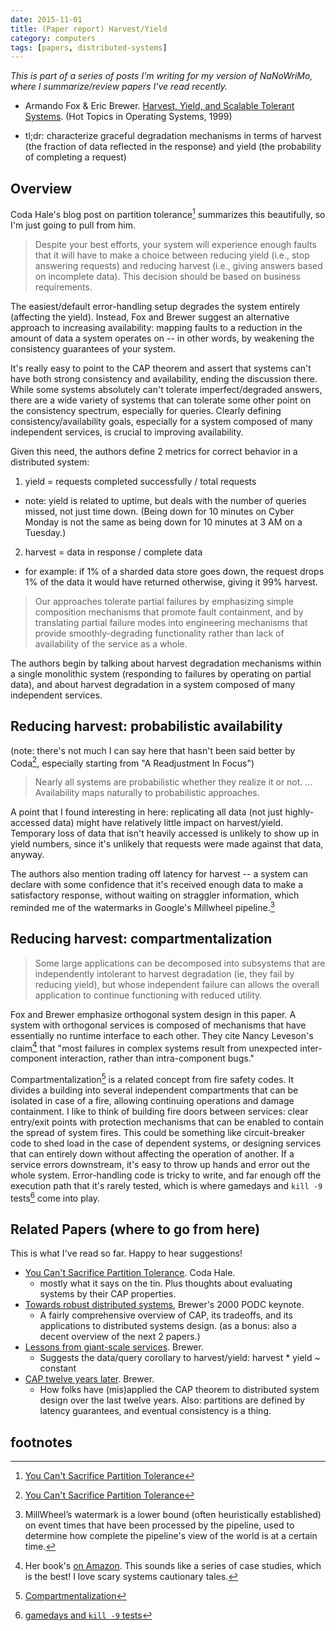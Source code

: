 ```yaml
---
date: 2015-11-01
title: (Paper report) Harvest/Yield
category: computers
tags: [papers, distributed-systems]
---
```


*This is part of a series of posts I'm writing for my version of NaNoWriMo, where I summarize/review papers I've read recently.*

- Armando Fox & Eric Brewer. [Harvest, Yield, and Scalable Tolerant Systems](http://citeseerx.ist.psu.edu/viewdoc/download?doi=10.1.1.24.3690&rep=rep1&type=pdf). (Hot Topics in Operating Systems, 1999)

- tl;dr: characterize graceful degradation mechanisms in terms of harvest (the fraction of data reflected in the response) and yield (the probability of completing a request)

## Overview

Coda Hale's blog post on partition tolerance[^1] summarizes this beautifully, so I'm just going to pull from him. 

> Despite your best efforts, your system will experience enough faults that it will have to make a choice between reducing yield (i.e., stop answering requests) and reducing harvest (i.e., giving answers based on incomplete data). This decision should be based on business requirements.

The easiest/default error-handling setup degrades the system entirely (affecting the yield). Instead, Fox and Brewer suggest an alternative approach to increasing availability: mapping faults to a reduction in the amount of data a system operates on -- in other words, by weakening the consistency guarantees of your system.

It's really easy to point to the CAP theorem and assert that systems can't have both strong consistency and availability, ending the discussion there. While some systems absolutely can't tolerate imperfect/degraded answers, there are a wide variety of systems that can tolerate some other point on the consistency spectrum, especially for queries. Clearly defining consistency/availability goals, especially for a system composed of many independent services, is crucial to improving availability.

<div id='harvest-yield-definition'>Given this need, the authors define 2 metrics for correct behavior in a distributed system:</div>

1. yield = requests completed successfully / total requests
  - note: yield is related to uptime, but deals with the number of queries missed, not just time down. (Being down for 10 minutes on Cyber Monday is not the same as being down for 10 minutes at 3 AM on a Tuesday.)
2. harvest = data in response / complete data
  - for example: if 1% of a sharded data store goes down, the request drops 1% of the data it would have returned otherwise, giving it 99% harvest.

> Our approaches tolerate partial failures by emphasizing simple composition mechanisms that promote fault containment, and by translating partial failure modes into engineering mechanisms that provide smoothly-degrading functionality rather than lack of availability of the service as a whole.

The authors begin by talking about harvest degradation mechanisms within a single monolithic system (responding to failures by operating on partial data), and about harvest degradation in a system composed of many independent services.

## Reducing harvest: probabilistic availability

(note: there's not much I can say here that hasn't been said better by Coda[^1], especially starting from "A Readjustment In Focus")

> Nearly all systems are probabilistic whether they realize it or not. ... Availability maps naturally to probabilistic approaches.

A point that I found interesting in here: replicating all data (not just highly-accessed data) might have relatively little impact on harvest/yield. Temporary loss of data that isn't heavily accessed is unlikely to show up in yield numbers, since it's unlikely that requests were made against that data, anyway.

The authors also mention trading off latency for harvest -- a system can declare with some confidence that it's received enough data to make a satisfactory response, without waiting on straggler information, which reminded me of the watermarks in Google's Millwheel pipeline.[^4]

## Reducing harvest: compartmentalization

> Some large applications can be decomposed into subsystems that are independently intolerant to harvest degradation (ie, they fail by reducing yield), but whose independent failure can allows the overall application to continue functioning with reduced utility.

Fox and Brewer emphasize orthogonal system design in this paper. A system with orthogonal services is composed of mechanisms that have essentially no runtime interface to each other. They cite Nancy Leveson's claim[^2] that "most failures in complex systems result from unexpected inter-component interaction, rather than intra-component bugs." 

Compartmentalization[^3] is a related concept from fire safety codes. It divides a building into several independent compartments that can be isolated in case of a fire, allowing continuing operations and damage containment. I like to think of building fire doors between services: clear entry/exit points with protection mechanisms that can be enabled to contain the spread of system fires. This could be something like circuit-breaker code to shed load in the case of dependent systems, or designing services that can entirely down without affecting the operation of another. If a service errors downstream, it's easy to throw up hands and error out the whole system. Error-handling code is tricky to write, and far enough off the execution path that it's rarely tested, which is where gamedays and `kill -9` tests[^6] come into play.

## Related Papers (where to go from here)

This is what I've read so far. Happy to hear suggestions!

- [You Can't Sacrifice Partition Tolerance]. Coda Hale.
  - mostly what it says on the tin. Plus thoughts about evaluating systems by their CAP properties.
- [Towards robust distributed systems][brewer's PODC keynote], Brewer's 2000 PODC keynote.
  - A fairly comprehensive overview of CAP, its tradeoffs, and its applications to distributed systems design. (as a bonus: also a decent overview of the next 2 papers.)
- [Lessons from giant-scale services][building giant scale systems]. Brewer.
  - Suggests the data/query corollary to harvest/yield: harvest * yield ~ constant
- [CAP twelve years later]. Brewer.
  - How folks have (mis)applied the CAP theorem to distributed system design over the last twelve years. Also: partitions are defined by latency guarantees, and eventual consistency is a thing.

## footnotes

[^1]: [You Can't Sacrifice Partition Tolerance]
[^2]: Her book's [on Amazon][safeware]. This sounds like a series of case studies, which is the best! I love scary systems cautionary tales.
[^3]: [Compartmentalization]
[^4]: MillWheel’s watermark is a lower bound (often heuristically established) on event times that have been processed by the pipeline, used to determine how complete the pipeline's view of the world is at a certain time.
[^6]: [gamedays and `kill -9` tests]

[compartmentalization]: https://en.wikipedia.org/wiki/Compartmentalization_(fire_protection)
[You Can't Sacrifice Partition Tolerance]: http://codahale.com/you-cant-sacrifice-partition-tolerance/
[gamedays and `kill -9` tests]: https://stripe.com/blog/game-day-exercises-at-stripe
[brewer's PODC keynote]: http://www.eecs.berkeley.edu/~brewer/cs262b-2004/PODC-keynote.pdf
[CAP twelve years later]: http://www.infoq.com/articles/cap-twelve-years-later-how-the-rules-have-changed
[building giant scale systems]: http://www.cs.berkeley.edu/~brewer/Giant.pdf
[google's millwheel paper]: http://static.googleusercontent.com/media/research.google.com/en//pubs/archive/41378.pdf
[safeware]: http://www.amazon.com/Safeware-Computers-Nancy-G-Leveson/dp/0201119722/ref=sr_1_1?ie=UTF8&qid=1446372937&sr=8-1&keywords=safeware
